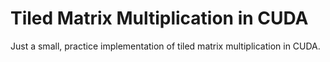 # Tiled Matrix Multiplication in CUDA

Just a small, practice implementation of tiled matrix multiplication in CUDA.
